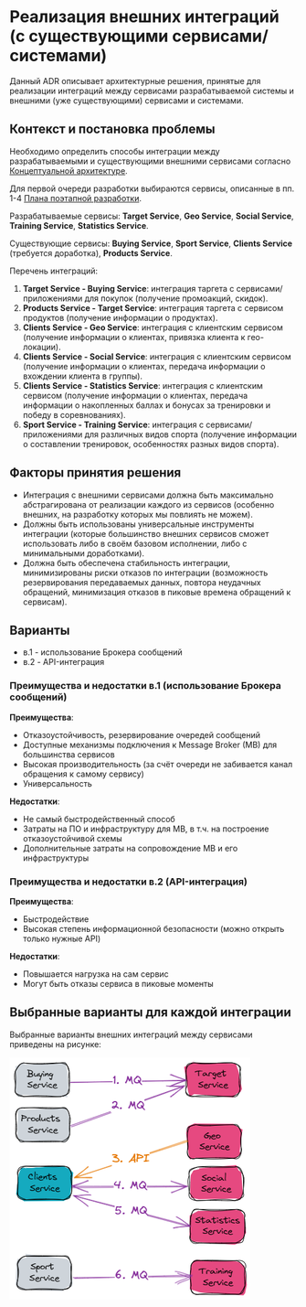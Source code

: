 # Реализация внешних интеграций (с существующими сервисами/ системами)

Данный ADR описывает архитектурные решения, принятые для реализации интеграций между сервисами разрабатываемой системы и внешними (уже существующими) сервисами и системами.

## Контекст и постановка проблемы

Необходимо определить способы интеграции между разрабатываемыми и существующими внешними сервисами согласно [Концептуальной архитектуре](https://github.com/Lana8888/trans-sport/blob/main/04%20-%20conceptual-architecture.md#%D0%BA%D0%BE%D0%BD%D1%86%D0%B5%D0%BF%D1%82%D1%83%D0%B0%D0%BB%D1%8C%D0%BD%D0%B0%D1%8F-%D0%B0%D1%80%D1%85%D0%B8%D1%82%D0%B5%D0%BA%D1%82%D1%83%D1%80%D0%B0).

Для первой очереди разработки выбираются сервисы, описанные в пп. 1-4 [Плана поэтапной разработки](https://github.com/Lana8888/trans-sport/blob/main/06-plan.md#%D0%BF%D0%BB%D0%B0%D0%BD-%D0%BF%D0%BE%D1%8D%D1%82%D0%B0%D0%BF%D0%BD%D0%BE%D0%B9-%D1%80%D0%B0%D0%B7%D1%80%D0%B0%D0%B1%D0%BE%D1%82%D0%BA%D0%B8-%D0%B8-%D1%80%D0%B0%D1%81%D1%88%D0%B8%D1%80%D0%B5%D0%BD%D0%B8%D1%8F-%D1%81%D0%B8%D1%81%D1%82%D0%B5%D0%BC%D1%8B-%D0%B0%D0%BD%D0%B0%D0%BB%D0%B8%D0%B7-%D0%BA%D1%80%D0%B8%D1%82%D0%B8%D1%87%D0%B5%D1%81%D0%BA%D0%B8-%D0%B2%D0%B0%D0%B6%D0%BD%D1%8B%D1%85-%D0%BA%D0%BE%D0%BC%D0%BF%D0%BE%D0%BD%D0%B5%D0%BD%D1%82%D0%BE%D0%B2).

Разрабатываемые сервисы: <b>Target Service</b>, <b>Geo Service</b>, <b>Social Service</b>, <b>Training Service</b>, <b>Statistics Service</b>.  

Существующие сервисы: <b>Buying Service</b>, <b>Sport Service</b>, <b>Clients Service</b> (требуется доработка), <b>Products Service</b>.  

Перечень интеграций:  

1. <b>Target Service - Buying Service</b>: интеграция таргета с сервисами/ приложениями для покупок (получение промоакций, скидок).
2. <b>Products Service - Target Service</b>: интеграция таргета с сервисом продуктов (получение информации о продуктах).
3. <b>Clients Service - Geo Service</b>: интеграция с клиентским сервисом (получение информации о клиентах, привязка клиента к гео-локации).
4. <b>Clients Service - Social Service</b>: интеграция с клиентским сервисом (получение информации о клиентах, передача информации о вхождении клиента в группы).
5. <b>Clients Service - Statistics Service</b>: интеграция с клиентским сервисом (получение информации о клиентах, передача информации о накопленных баллах и бонусах за тренировки и победу в соревнованиях).
6. <b>Sport Service - Training Service</b>: интеграция с сервисами/ приложениями для различных видов спорта (получение информации о составлении тренировок, особенностях разных видов спорта).

## Факторы принятия решения

* Интеграция с внешними сервисами должна быть максимально абстрагирована от реализации каждого из сервисов (особенно внешних, на разработку которых мы повлиять не можем).
* Должны быть использованы универсальные инструменты интеграции (которые большинство внешних сервисов сможет использовать либо в своём базовом исполнении, либо с минимальными доработками).
* Должна быть обеспечена стабильность интеграции, минимизированы риски отказов по интеграции (возможность резервирования передаваемых данных, повтора неудачных обращений, минимизация отказов в пиковые времена обращений к сервисам).

## Варианты

* в.1 - использование Брокера сообщений
* в.2 - API-интеграция

### Преимущества и недостатки в.1 (использование Брокера сообщений)
<b>Преимущества</b>:  
* Отказоустойчивость, резервирование очередей сообщений  
* Доступные механизмы подключения к Message Broker (MB) для большинства сервисов  
* Высокая производительность (за счёт очереди не забивается канал обращения к самому сервису)  
* Универсальность  

<b>Недостатки</b>:  
* Не самый быстродейственный способ  
* Затраты на ПО и инфраструктуру для MB, в т.ч. на построение отказоустойчивой схемы  
* Дополнительные затраты на сопровождение MB и его инфраструктуры  

### Преимущества и недостатки в.2 (API-интеграция)
<b>Преимущества</b>:  
* Быстродействие  
* Высокая степень информационной безопасности (можно открыть только нужные API)    

<b>Недостатки</b>:  
* Повышается нагрузка на сам сервис  
* Могут быть отказы сервиса в пиковые моменты 

## Выбранные варианты для каждой интеграции
Выбранные варианты внешних интеграций между сервисами приведены на рисунке:  

![Варианты для внешних интеграций](https://github.com/Lana8888/trans-sport/blob/main/external-integration.png)
